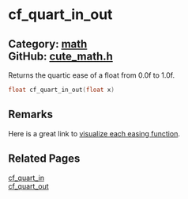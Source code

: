 # cf_quart_in_out

Category: [math](https://github.com/RandyGaul/cute_framework/blob/master/docs/api_reference?id=math)  
GitHub: [cute_math.h](https://github.com/RandyGaul/cute_framework/blob/master/include/cute_math.h)  
---

Returns the quartic ease of a float from 0.0f to 1.0f.

```cpp
float cf_quart_in_out(float x)
```

## Remarks

Here is a great link to [visualize each easing function](https://easings.net/).

## Related Pages

[cf_quart_in](https://github.com/RandyGaul/cute_framework/blob/master/docs/math/cf_quart_in.md)  
[cf_quart_out](https://github.com/RandyGaul/cute_framework/blob/master/docs/math/cf_quart_out.md)  
